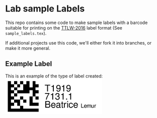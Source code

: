 # Lab sample Labels

This repo contains some code to make sample labels with a barcode
suitable for printing on
the [TTLW-2016](http://divbio.com/lasertough-tags128x0502125pk.aspx)
label format (See `sample_labels.tex`).

If additional projects use this code, we'll either fork it into
branches, or make it more general.

## Example Label

This is an example of the type of label created:
![Example Label](example_label.png)
